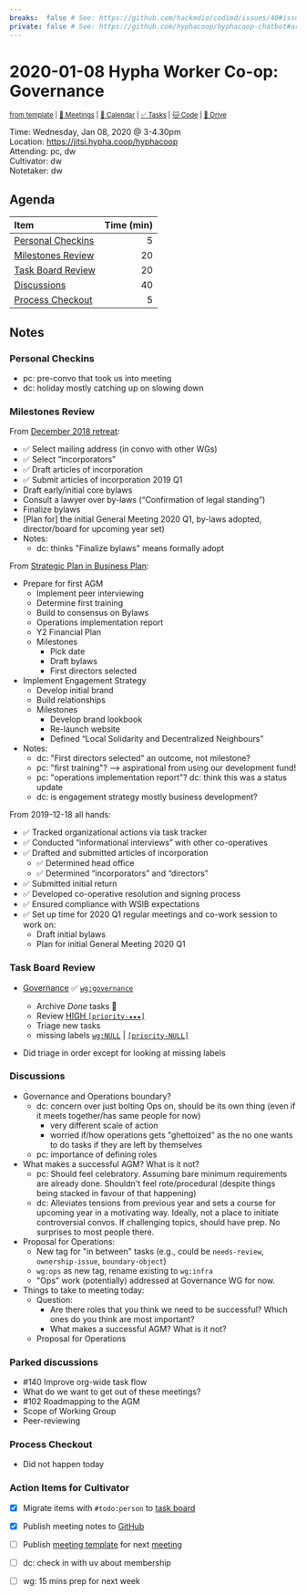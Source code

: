 ```yaml
---
breaks:  false # See: https://github.com/hackmdio/codimd/issues/40#issuecomment-172927690
private: false # See: https://github.com/hyphacoop/hyphacoop-chatbot#archive
---
```

# 2020-01-08 Hypha Worker Co-op: Governance

<sup>[from template][template] | [:notebook: Meetings][meetings] | [:date: Calendar][calendar] | [:white_check_mark: Tasks][tasks] | [:cat: Code][gh] | [:open_file_folder: Drive][gdrive]</sup>

Time: Wednesday, Jan 08, 2020 @ 3-4.30pm  
Location: https://jitsi.hypha.coop/hyphacoop  
Attending: pc, dw  
Cultivator: dw  
Notetaker: dw 

## Agenda

| Item                                        | Time (min) |
|:--------------------------------------------|-----------:|
| [Personal Checkins](#Personal-Checkins)     |          5 |
| [Milestones Review](#Milestones-Review)     |         20 |
| [Task Board Review](#Task-Board-Review)     |         20 |
| [Discussions](#Discussions)                 |         40 |
| [Process Checkout](#Process-Checkout)       |          5 |

## Notes

### Personal Checkins

- pc: pre-convo that took us into meeting
- dc: holiday mostly catching up on slowing down

### Milestones Review

From [December 2018 retreat](https://github.com/hyphacoop/organizing/blob/master/2018-december-retreat/2018-12-08-retreat-day-02.md#prioritizing-and-working-groups):
- ✅ Select mailing address (in convo with other WGs)
- ✅ Select “incorporators”
- ✅ Draft articles of incorporation
- ✅ Submit articles of incorporation 2019 Q1
- Draft early/initial core bylaws
- Consult a lawyer over by-laws (“Confirmation of legal standing”)
- Finalize bylaws
- [Plan for] the initial General Meeting 2020 Q1, by-laws adopted, director/board for upcoming year set)
- Notes:
    - dc: thinks "Finalize bylaws" means formally adopt

From [Strategic Plan in Business Plan](https://docs.google.com/document/d/1U8C1XZcDpu1r4ciecbKEZ6vOL41nTinfqPCbZDhkAWc/edit#heading=h.wxrk0oblag6u):   
- Prepare for first AGM
    - Implement peer interviewing
    - Determine first training
    - Build to consensus on Bylaws
    - Operations implementation report
    - Y2 Financial Plan
    - Milestones
        - Pick date
        - Draft bylaws
        - First directors selected 
- Implement Engagement Strategy
    - Develop initial brand
    - Build relationships
    - Milestones
        - Develop brand lookbook
        - Re-launch website
        - Defined “Local Solidarity and Decentralized Neighbours”
- Notes:
    - dc: "First directors selected" an outcome, not milestone?
    - pc: "first training"? --> aspirational from using our development fund!
    - pc: "operations implementation report"? dc: think this was a status update
    - dc: is engagement strategy mostly business development?

From 2019-12-18 all hands:  
- ✅ Tracked organizational actions via task tracker
- ✅ Conducted “informational interviews” with other co-operatives
- ✅ Drafted and submitted articles of incorporation
    - ✅ Determined head office
    - ✅ Determined “incorporators” and “directors”
- ✅ Submitted initial return
- ✅ Developed co-operative resolution and signing process
- ✅ Ensured compliance with WSIB expectations
- ✅ Set up time for 2020 Q1 regular meetings and co-work session to work on:
    - Draft initial bylaws
    - Plan for initial General Meeting 2020 Q1

### Task Board Review

- [Governance][gov-wg] :white_check_mark: [`wg:governance`][l-gov]
    - Archive _Done_ tasks :tada:
    - Review [HIGH `[priority-★★★]`][l-pri-hi]
    - Triage new tasks
    - missing labels [`wg:NULL`][l-none] | [`[priority-NULL]`][l-pri-none]

- Did triage in order except for looking at missing labels 


### Discussions

- Governance and Operations boundary?
    - dc: concern over just bolting Ops on, should be its own thing (even if it meets together/has same people for now)
        - very different scale of action
        - worried if/how operations gets "ghettoized" as the no one wants to do tasks if they are left by themselves
    - pc: importance of defining roles
- What makes a successful AGM? What is it not?
    - pc: Should feel celebratory. Assuming bare minimum requirements are already done. Shouldn't feel rote/procedural (despite things being stacked in favour of that happening)
    - dc: Alleviates tensions from previous year and sets a course for upcoming year in a motivating way. Ideally, not a place to initiate controversial convos. If challenging topics, should have prep. No surprises to most people there.
- Proposal for Operations:
    - New tag for "in between" tasks (e.g., could be `needs-review`, `ownership-issue`, `boundary-object`)
    - `wg:ops` as new tag, rename existing to `wg:infra` 
    - "Ops" work (potentially) addressed at Governance WG for now.
- Things to take to meeting today:
    - Question: 
        - Are there roles that you think we need to be successful? Which ones do you think are most important?
        - What makes a successful AGM? What is it not?
    - Proposal for Operations

### Parked discussions

- #140 Improve org-wide task flow
- What do we want to get out of these meetings?
- #102 Roadmapping to the AGM
- Scope of Working Group
- Peer-reviewing
 
### Process Checkout

- Did not happen today


### Action Items for Cultivator

- [x] Migrate items with `#todo:person` to [task board][tasks]
- [x] Publish meeting notes to [GitHub][gh]
- [ ] Publish [meeting template][template] for next [meeting][meetings]
- [ ] dc: check in with uv about membership 
- [ ] wg: 15 mins prep for next week


<!-- Links: Important -->
[template]: https://link.hypha.coop/template
[meetings]: https://link.hypha.coop/meetings
[calendar]: https://link.hypha.coop/calendar
[tasks]:    https://link.hypha.coop/tasks
[gh]:       https://link.hypha.coop/gh
[gdrive]:   https://link.hypha.coop/gdrive

<!-- Links: Labels -->
[l-pri-hi]: https://github.com/orgs/hyphacoop/projects/2?card_filter_query=label:[priority-★★★]
[l-pri-md]: https://github.com/orgs/hyphacoop/projects/2?card_filter_query=label:[priority-★★☆]
[l-pri-lo]: https://github.com/orgs/hyphacoop/projects/2?card_filter_query=label:[priority-★☆☆]
[l-pri-none]: https://github.com/orgs/hyphacoop/projects/2?card_filter_query=-label:[priority-★☆☆]+-label:[priority-★★☆]+-label:[priority-★★★]
[l-biz]: https://github.com/orgs/hyphacoop/projects/2?card_filter_query=label:"wg:business-planning"
[l-fin]: https://github.com/orgs/hyphacoop/projects/2?card_filter_query=label:"wg:finance"
[l-gov]: https://github.com/orgs/hyphacoop/projects/2?card_filter_query=label:"wg:governance
[l-ops]: https://github.com/orgs/hyphacoop/projects/2?card_filter_query=label:"wg:infra-ops"
[l-none]: https://github.com/orgs/hyphacoop/projects/2?card_filter_query=-label:wg:infra-ops+-label:wg:finance+-label:wg:governance+-label:wg:business-planning

<!-- Links: Working Groups -->
[biz-wg]: https://link.hypha.coop/biz-wg
[fin-wg]: https://link.hypha.coop/fin-wg
[gov-wg]: https://link.hypha.coop/gov-wg
[ops-wg]: https://link.hypha.coop/ops-wg

